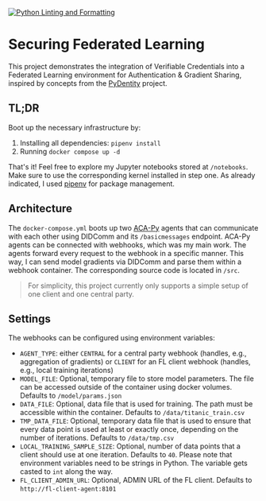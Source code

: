 [![Python Linting and Formatting](https://github.com/batcapricorn/didcomm-playground/actions/workflows/qa.yml/badge.svg)](https://github.com/batcapricorn/didcomm-playground/actions/workflows/qa.yml)

# Securing Federated Learning

This project demonstrates the integration of Verifiable Credentials into a Federated Learning environment for Authentication & Gradient Sharing, inspired by concepts from the [PyDentity](https://github.com/OpenMined/PyDentity) project.

## TL;DR

Boot up the necessary infrastructure by:
1. Installing all dependencies: `pipenv install`
2. Running `docker compose up -d`

That's it! Feel free to explore my Jupyter notebooks stored at `/notebooks`. Make sure to use the corresponding kernel installed in step one. As already indicated, I used [pipenv](https://pipenv.pypa.io/en/latest/) for package management.

## Architecture

The `docker-compose.yml` boots up two [ACA-Py](https://github.com/hyperledger/aries-cloudagent-python) agents that can communicate with each other using DIDComm and its `/basicmessages` endpoint. ACA-Py agents can be connected with webhooks, which was my main work. The agents forward every request to the webhook in a specific manner. This way, I can send model gradients via DIDComm and parse them within a webhook container. The corresponding source code is located in `/src`.

> For simplicity, this project currently only supports a simple setup of one client and one central party.

## Settings

The webhooks can be configured using environment variables:
* `AGENT_TYPE`: either `CENTRAL` for a central party webhook (handles, e.g., aggregation of gradients) or `CLIENT` for an FL client webhook (handles, e.g., local training iterations)
* `MODEL_FILE`: Optional, temporary file to store model parameters. The file can be accessed outside of the container using docker volumes. Defaults to `/model/params.json`
* `DATA_FILE`: Optional, data file that is used for training. The path must be accessible within the container. Defaults to `/data/titanic_train.csv`
* `TMP_DATA_FILE`: Optional, temporary data file that is used to ensure that every data point is used at least or exactly once, depending on the number of iterations. Defaults to `/data/tmp.csv`
* `LOCAL_TRAINING_SAMPLE_SIZE`: Optional, number of data points that a client should use at one iteration. Defaults to `40`. Please note that environment variables need to be strings in Python. The variable gets casted to `int` along the way.
* `FL_CLIENT_ADMIN_URL`: Optional, ADMIN URL of the FL client. Defaults to `http://fl-client-agent:8101`
